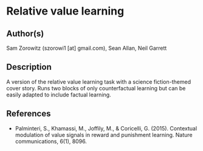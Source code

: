 # Relative value learning

## Author(s)

Sam Zorowitz (szorowi1 [at] gmail.com), Sean Allan, Neil Garrett

## Description

A version of the relative value learning task with a science fiction-themed cover story. Runs two blocks of only counterfactual learning but can be easily adapted to include factual learning.

## References

- Palminteri, S., Khamassi, M., Joffily, M., & Coricelli, G. (2015). Contextual modulation of value signals in reward and punishment learning. Nature communications, 6(1), 8096.
